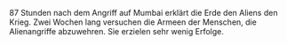87 Stunden nach dem Angriff auf Mumbai erklärt die Erde den Aliens den
Krieg. Zwei Wochen lang versuchen die Armeen der Menschen, die
Alienangriffe abzuwehren. Sie erzielen sehr wenig Erfolge.